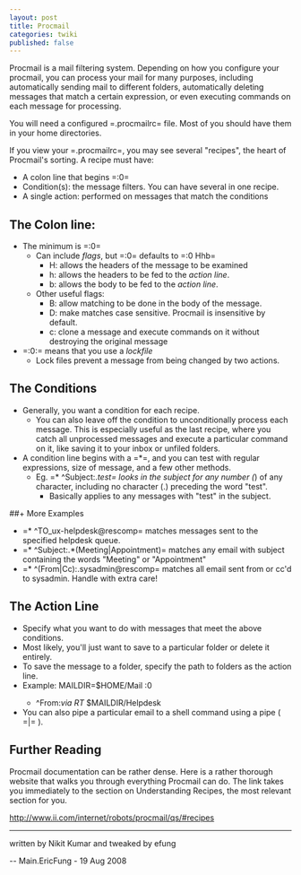 ```yaml
---
layout: post
title: Procmail
categories: twiki
published: false
---
```


Procmail is a mail filtering system. Depending on how you configure your procmail, you can process your mail for many purposes, including automatically sending mail to different folders, automatically deleting messages that match a certain expression, or even executing commands on each message for processing.

You will need a configured =.procmailrc= file. Most of you should have them in your home directories.

If you view your =.procmailrc=, you may see several "recipes", the heart of Procmail's sorting.  A recipe must have:
   * A colon line that begins =:0=
   * Condition(s): the message filters.  You can have several in one recipe.
   * A single action: performed on messages that match the conditions

## The Colon line:
   * The minimum is =:0=
      * Can include _flags_, but =:0= defaults to =:0 Hhb=
         * H: allows the headers of the message to be examined
         * h: allows the headers to be fed to the _action line_.
         * b: allows the body to be fed to the _action line_.
      * Other useful flags:
         * B: allow matching to be done in the body of the message.
         * D: make matches case sensitive. Procmail is insensitive by default.
         * c: clone a message and execute commands on it without destroying the original message
   * =:0:= means that you use a _lockfile_
      * Lock files prevent a message from being changed by two actions. 

## The Conditions
   * Generally, you want a condition for each recipe.
      * You can also leave off the condition to unconditionally process each message. This is especially useful as the last recipe, where you catch all unprocessed messages and execute a particular command on it, like saving it to your inbox or unfiled folders.
   * A condition line begins with a =*=, and you can test with regular 
   expressions, size of message, and a few other methods.
      * Eg. =* ^Subject:.*test= looks in the subject for any number (*) of any character, including no character (.) preceding the word "test".
         * Basically applies to any messages with "test" in the subject.

##+ More Examples
   * =* ^TO_ux-helpdesk@rescomp= matches messages sent to the specified helpdesk queue.
   * =* ^Subject:.*(Meeting|Appointment)= matches any email with subject containing the words "Meeting" or "Appointment"
   * =* ^(From|Cc):.sysadmin@rescomp= matches all email sent from or cc'd to sysadmin. Handle with extra care!

## The Action Line
   * Specify what you want to do with messages that meet the above conditions.
   * Most likely, you'll just want to save to a particular folder or delete it entirely.
   * To save the message to a folder, specify the path to folders as the action line.
   * Example:
      <verbatim>
      MAILDIR=$HOME/Mail
      :0
      * ^From:*via RT*
      $MAILDIR/Helpdesk
      </verbatim>
   * You can also pipe a particular email to a shell command using a pipe
   ( =|= ).

## Further Reading
Procmail documentation can be rather dense.  Here is a rather thorough website that walks you through everything Procmail can do.  The link takes you immediately to the section on Understanding Recipes, the most relevant section for you.

http://www.ii.com/internet/robots/procmail/qs/#recipes

---
written by Nikit Kumar and tweaked by efung

-- Main.EricFung - 19 Aug 2008